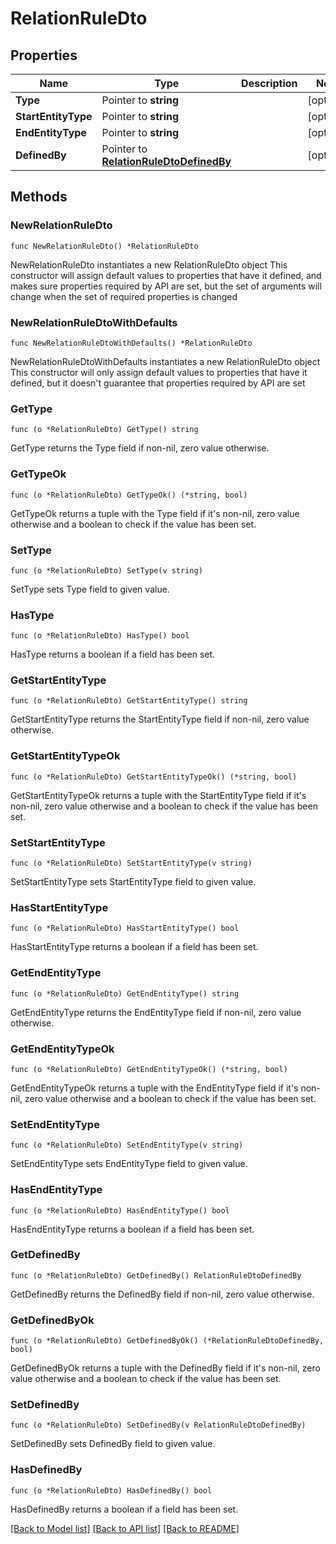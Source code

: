 # RelationRuleDto

## Properties

Name | Type | Description | Notes
------------ | ------------- | ------------- | -------------
**Type** | Pointer to **string** |  | [optional] 
**StartEntityType** | Pointer to **string** |  | [optional] 
**EndEntityType** | Pointer to **string** |  | [optional] 
**DefinedBy** | Pointer to [**RelationRuleDtoDefinedBy**](RelationRuleDtoDefinedBy.md) |  | [optional] 

## Methods

### NewRelationRuleDto

`func NewRelationRuleDto() *RelationRuleDto`

NewRelationRuleDto instantiates a new RelationRuleDto object
This constructor will assign default values to properties that have it defined,
and makes sure properties required by API are set, but the set of arguments
will change when the set of required properties is changed

### NewRelationRuleDtoWithDefaults

`func NewRelationRuleDtoWithDefaults() *RelationRuleDto`

NewRelationRuleDtoWithDefaults instantiates a new RelationRuleDto object
This constructor will only assign default values to properties that have it defined,
but it doesn't guarantee that properties required by API are set

### GetType

`func (o *RelationRuleDto) GetType() string`

GetType returns the Type field if non-nil, zero value otherwise.

### GetTypeOk

`func (o *RelationRuleDto) GetTypeOk() (*string, bool)`

GetTypeOk returns a tuple with the Type field if it's non-nil, zero value otherwise
and a boolean to check if the value has been set.

### SetType

`func (o *RelationRuleDto) SetType(v string)`

SetType sets Type field to given value.

### HasType

`func (o *RelationRuleDto) HasType() bool`

HasType returns a boolean if a field has been set.

### GetStartEntityType

`func (o *RelationRuleDto) GetStartEntityType() string`

GetStartEntityType returns the StartEntityType field if non-nil, zero value otherwise.

### GetStartEntityTypeOk

`func (o *RelationRuleDto) GetStartEntityTypeOk() (*string, bool)`

GetStartEntityTypeOk returns a tuple with the StartEntityType field if it's non-nil, zero value otherwise
and a boolean to check if the value has been set.

### SetStartEntityType

`func (o *RelationRuleDto) SetStartEntityType(v string)`

SetStartEntityType sets StartEntityType field to given value.

### HasStartEntityType

`func (o *RelationRuleDto) HasStartEntityType() bool`

HasStartEntityType returns a boolean if a field has been set.

### GetEndEntityType

`func (o *RelationRuleDto) GetEndEntityType() string`

GetEndEntityType returns the EndEntityType field if non-nil, zero value otherwise.

### GetEndEntityTypeOk

`func (o *RelationRuleDto) GetEndEntityTypeOk() (*string, bool)`

GetEndEntityTypeOk returns a tuple with the EndEntityType field if it's non-nil, zero value otherwise
and a boolean to check if the value has been set.

### SetEndEntityType

`func (o *RelationRuleDto) SetEndEntityType(v string)`

SetEndEntityType sets EndEntityType field to given value.

### HasEndEntityType

`func (o *RelationRuleDto) HasEndEntityType() bool`

HasEndEntityType returns a boolean if a field has been set.

### GetDefinedBy

`func (o *RelationRuleDto) GetDefinedBy() RelationRuleDtoDefinedBy`

GetDefinedBy returns the DefinedBy field if non-nil, zero value otherwise.

### GetDefinedByOk

`func (o *RelationRuleDto) GetDefinedByOk() (*RelationRuleDtoDefinedBy, bool)`

GetDefinedByOk returns a tuple with the DefinedBy field if it's non-nil, zero value otherwise
and a boolean to check if the value has been set.

### SetDefinedBy

`func (o *RelationRuleDto) SetDefinedBy(v RelationRuleDtoDefinedBy)`

SetDefinedBy sets DefinedBy field to given value.

### HasDefinedBy

`func (o *RelationRuleDto) HasDefinedBy() bool`

HasDefinedBy returns a boolean if a field has been set.


[[Back to Model list]](../README.md#documentation-for-models) [[Back to API list]](../README.md#documentation-for-api-endpoints) [[Back to README]](../README.md)


